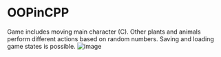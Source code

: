 ﻿# OOPinCPP
Game includes moving main character (C).
Other plants and animals perform different actions based on random numbers.
Saving and loading game states is possible.
![image](https://github.com/user-attachments/assets/1ff613cb-03c2-4f49-995c-a32939f69671)
